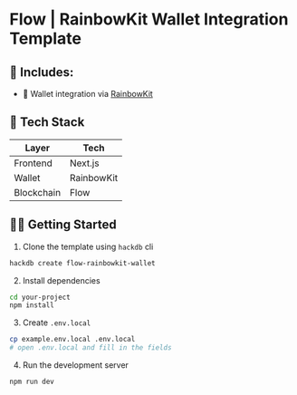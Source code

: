 # Flow | RainbowKit Wallet Integration Template

## 🚀 Includes:
- 🔌 Wallet integration via [RainbowKit](https://www.rainbowkit.com/)

## 🧰 Tech Stack

| Layer      | Tech             |
|------------|------------------|
| Frontend   | Next.js          |
| Wallet     | RainbowKit       |
| Blockchain | Flow             |


## 🧑‍💻 Getting Started

1. Clone the template using `hackdb` cli
```bash
hackdb create flow-rainbowkit-wallet
```

2. Install dependencies
```bash
cd your-project
npm install
```

3. Create `.env.local`
```bash
cp example.env.local .env.local
# open .env.local and fill in the fields
```

4. Run the development server
```bash
npm run dev
```